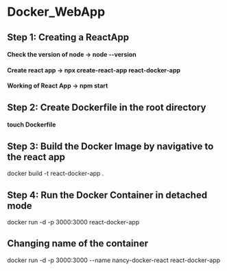 # Docker_WebApp

## Step 1: Creating a ReactApp

#### Check the version of node -> node --version
#### Create react app -> npx create-react-app react-docker-app
#### Working of React App -> npm start

## Step 2: Create Dockerfile in the root directory

#### touch Dockerfile

## Step 3: Build the Docker Image by navigative to the react app

docker build -t react-docker-app .

## Step 4: Run the Docker Container in detached mode 

docker run -d -p 3000:3000 react-docker-app

## Changing name of the container

docker run -d -p 3000:3000 --name nancy-docker-react react-docker-app



